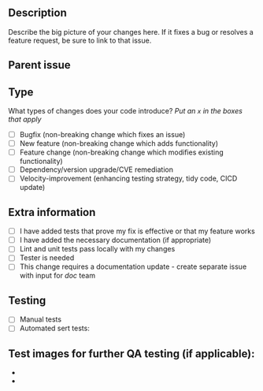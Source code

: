 ## Description
Describe the big picture of your changes here. If it fixes a bug or resolves a feature request, be sure to link to that issue.

## Parent issue
<issue number>

## Type
What types of changes does your code introduce?
_Put an `x` in the boxes that apply_

- [ ] Bugfix (non-breaking change which fixes an issue)
- [ ] New feature (non-breaking change which adds functionality)
- [ ] Feature change (non-breaking change which modifies existing functionality)
- [ ] Dependency/version upgrade/CVE remediation
- [ ] Velocity-improvement (enhancing testing strategy, tidy code, CICD update)

## Extra information
- [ ] I have added tests that prove my fix is effective or that my feature works
- [ ] I have added the necessary documentation (if appropriate)
- [ ] Lint and unit tests pass locally with my changes
- [ ] Tester is needed
- [ ] This change requires a documentation update - create separate issue with input for *doc* team

## Testing
- [ ] Manual tests
- [ ] Automated sert tests: <jenkins sert logs url>

## Test images for further QA testing (if applicable):
-
-
